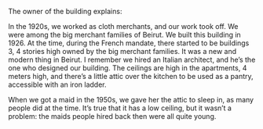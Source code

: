 The owner of the building explains:

<p class="flex mt-5 mr-5 sm:mr-20">
In the 1920s, we worked as cloth merchants, and our work took off. We were among the big merchant families of Beirut. We built this building in 1926. At the time, during the French mandate, there started to be buildings 3, 4 stories high owned by the big merchant families. It was a new and modern thing in Beirut. I remember we hired an Italian architect, and he’s the one who designed our building. The ceilings are high in the apartments, 4 meters high, and there’s a little attic over the kitchen to be used as a pantry, accessible with an iron ladder.
<br>

When we got a maid in the 1950s, we gave her the attic to sleep in, as many people did at the time. It’s true that it has a low ceiling, but it wasn’t a problem: the maids people hired back then were all quite young.

</p>
